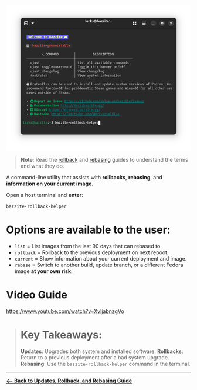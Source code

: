<!-- ANCHOR: METADATA -->
<!--{"url_discourse": "https://universal-blue.discourse.group/docs?topic=2647", "fetched_at": "2024-09-03 16:43:17.164020+00:00"}-->
<!-- ANCHOR_END: METADATA -->

![Bazzite Rollback Helper Command|636x500](../../img/Bazzite_Rollback_Helper_Command.png)

>**Note**: Read the [rollback](https://universal-blue.discourse.group/docs?topic=2644) and [rebasing](https://universal-blue.discourse.group/docs?topic=2646) guides to understand the terms and what they do.

A command-line utility that assists with **rollbacks**, **rebasing**, and **information on your current image**.

Open a host terminal and **enter**:
```command
bazzite-rollback-helper
```
# Options are available to the user:
  - `list` = List images from the last 90 days that can rebased to.
  - `rollback` = Rollback to the previous deployment on next reboot.
  - `current` = Show information about your current deployment and image.
  - `rebase` = Switch to another build, update branch, or a different Fedora image **at your own risk**.

# Video Guide

https://www.youtube.com/watch?v=XvljabnzgVo

> # Key Takeaways:
> **Updates**: Upgrades both system and installed software.
> **Rollbacks**: Return to a previous deployment after a bad system upgrade.
> **Rebasing**: Use the `bazzite-rollback-helper` command in the terminal.

<hr>

[**<-- Back to Updates, Rollback, and Rebasing Guide**](https://universal-blue.discourse.group/docs?topic=36)
